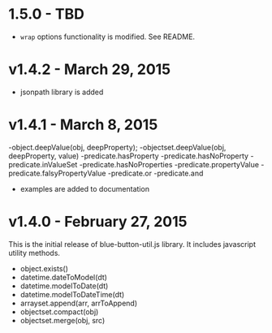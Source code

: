 # 1.5.0 - TBD

- `wrap` options functionality is modified.  See README.

# v1.4.2 - March 29, 2015

- jsonpath library is added

# v1.4.1 - March 8, 2015

-object.deepValue(obj, deepProperty);
-objectset.deepValue(obj, deepProperty, value)
-predicate.hasProperty
-predicate.hasNoProperty
-predicate.inValueSet
-predicate.hasNoProperties
-predicate.propertyValue
-predicate.falsyPropertyValue
-predicate.or
-predicate.and
- examples are added to documentation

# v1.4.0 - February 27, 2015

This is the initial release of blue-button-util.js library.  It includes javascript utility methods.

- object.exists()
- datetime.dateToModel(dt)
- datetime.modelToDate(dt)
- datetime.modelToDateTime(dt)
- arrayset.append(arr, arrToAppend)
- objectset.compact(obj)
- objectset.merge(obj, src)
